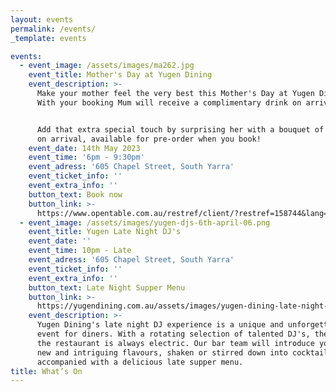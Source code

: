 ```yaml
---
layout: events
permalink: /events/
_template: events

events:
  - event_image: /assets/images/ma262.jpg
    event_title: Mother's Day at Yugen Dining
    event_description: >-
      Make your mother feel the very best this Mother's Day at Yugen Dining.
      With your booking Mum will receive a complimentary drink on arrival.


      Add that extra special touch by surprising her with a bouquet of flowers
      on arrival, available for pre-order when you book!⁠
    event_date: 14th May 2023
    event_time: '6pm - 9:30pm'
    event_adress: '605 Chapel Street, South Yarra'
    event_ticket_info: ''
    event_extra_info: ''
    button_text: Book now
    button_link: >-
      https://www.opentable.com.au/restref/client/?restref=158744&lang=en-AU&ot_source=Restaurant%20website&corrid=1334062e-8fbb-41b9-9405-aa2f9f99b172
  - event_image: /assets/images/yugen-djs-6th-april-06.png
    event_title: Yugen Late Night DJ's
    event_date: ''
    event_time: 10pm - Late
    event_adress: '605 Chapel Street, South Yarra'
    event_ticket_info: ''
    event_extra_info: ''
    button_text: Late Night Supper Menu
    button_link: >-
      https://yugendining.com.au/assets/images/yugen-dining-late-night-snack-menu-january-2023.pdf
    event_description: >-
      Yugen Dining's late night DJ experience is a unique and unforgettable
      event for diners. With a rotating selection of talented DJ's, the vibe at
      the restaurant is always electric. Our bar team will introduce you to some
      new and intriguing flavours, shaken or stirred down into cocktails
      accompanied with a delicious late supper menu. 
title: What’s On
---
```


